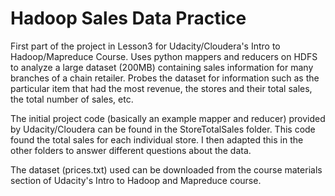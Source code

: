 # Hadoop Sales Data Practice
First part of the project in Lesson3 for Udacity/Cloudera's Intro to Hadoop/Mapreduce Course.
Uses python mappers and reducers on HDFS to analyze a large dataset (200MB) containing sales information for many  
branches of a chain retailer. 
Probes the dataset for information such as the particular item that had the most revenue, the stores and their total sales, 
the total number of sales, etc.

The initial project code (basically an example mapper and reducer) provided by Udacity/Cloudera can be found in the StoreTotalSales folder. This code found the total sales for each individual store. I then adapted this in the other folders to answer different questions about the data.

The dataset (prices.txt) used can be downloaded from the course materials section of Udacity's Intro to Hadoop and Mapreduce course.
